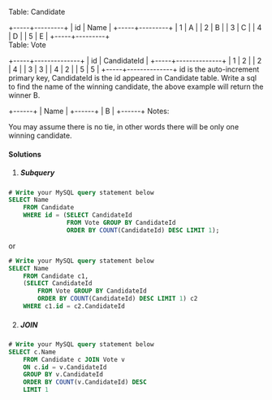 Table: Candidate

+-----+---------+
| id  | Name    |
+-----+---------+
| 1   | A       |
| 2   | B       |
| 3   | C       |
| 4   | D       |
| 5   | E       |
+-----+---------+  
Table: Vote

+-----+--------------+
| id  | CandidateId  |
+-----+--------------+
| 1   |     2        |
| 2   |     4        |
| 3   |     3        |
| 4   |     2        |
| 5   |     5        |
+-----+--------------+
id is the auto-increment primary key,
CandidateId is the id appeared in Candidate table.
Write a sql to find the name of the winning candidate, the above example will return the winner B.

+------+
| Name |
+------+
| B    |
+------+
Notes:

You may assume there is no tie, in other words there will be only one winning candidate.
 

#### Solutions

1. ##### Subquery

```sql
# Write your MySQL query statement below
SELECT Name
    FROM Candidate
    WHERE id = (SELECT CandidateId 
                FROM Vote GROUP BY CandidateId 
                ORDER BY COUNT(CandidateId) DESC LIMIT 1);
```

or

```sql
# Write your MySQL query statement below
SELECT Name
    FROM Candidate c1,
    (SELECT CandidateId 
        FROM Vote GROUP BY CandidateId 
        ORDER BY COUNT(CandidateId) DESC LIMIT 1) c2
    WHERE c1.id = c2.CandidateId
```

2. ##### JOIN

```sql
# Write your MySQL query statement below
SELECT c.Name
    FROM Candidate c JOIN Vote v
    ON c.id = v.CandidateId
    GROUP BY v.CandidateId
    ORDER BY COUNT(v.CandidateId) DESC
    LIMIT 1
```